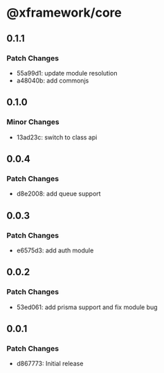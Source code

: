 # @xframework/core

## 0.1.1

### Patch Changes

- 55a99d1: update module resolution
- a48040b: add commonjs

## 0.1.0

### Minor Changes

- 13ad23c: switch to class api

## 0.0.4

### Patch Changes

- d8e2008: add queue support

## 0.0.3

### Patch Changes

- e6575d3: add auth module

## 0.0.2

### Patch Changes

- 53ed061: add prisma support and fix module bug

## 0.0.1

### Patch Changes

- d867773: Initial release

